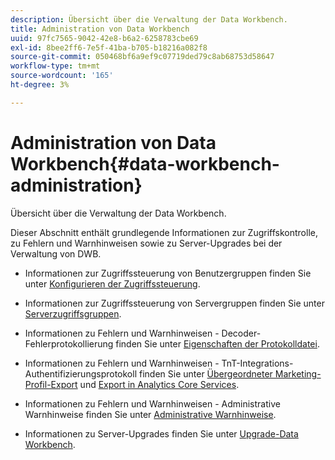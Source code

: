 ```yaml
---
description: Übersicht über die Verwaltung der Data Workbench.
title: Administration von Data Workbench
uuid: 97fc7565-9042-42e8-b6a2-6258783cbe69
exl-id: 8bee2ff6-7e5f-41ba-b705-b18216a082f8
source-git-commit: 050468bf6a9ef9c07719ded79c8ab68753d58647
workflow-type: tm+mt
source-wordcount: '165'
ht-degree: 3%

---
```


# Administration von Data Workbench{#data-workbench-administration}

Übersicht über die Verwaltung der Data Workbench.

Dieser Abschnitt enthält grundlegende Informationen zur Zugriffskontrolle, zu Fehlern und Warnhinweisen sowie zu Server-Upgrades bei der Verwaltung von DWB.

* Informationen zur Zugriffssteuerung von Benutzergruppen finden Sie unter [Konfigurieren der Zugriffssteuerung](https://experienceleague.adobe.com/docs/data-workbench/using/server-admin-install/admin-dwb-server/access-control/c-config-acs-ctrl.html).
* Informationen zur Zugriffssteuerung von Servergruppen finden Sie unter [Serverzugriffsgruppen](https://experienceleague.adobe.com/docs/data-workbench/using/server-admin-install/admin-dwb-server/access-control/c-undst-acc-lvls.html).
* Informationen zu Fehlern und Warnhinweisen - Decoder-Fehlerprotokollierung finden Sie unter [Eigenschaften der Protokolldatei](https://experienceleague.adobe.com/docs/data-workbench/using/dataset/log-proc-config-file/c-log-sources.html).
* Informationen zu Fehlern und Warnhinweisen - TnT-Integrations-Authentifizierungsprotokoll finden Sie unter [Übergeordneter Marketing-Profil-Export](https://experienceleague.adobe.com/docs/data-workbench/using/client/export-data/dwb-crs-integration.html?lang=en) und [Export in Analytics Core Services](https://experienceleague.adobe.com/docs/data-workbench/using/client/export-data/dwb-crs-integration.html?lang=en).

* Informationen zu Fehlern und Warnhinweisen - Administrative Warnhinweise finden Sie unter [Administrative Warnhinweise](https://experienceleague.adobe.com/docs/data-workbench/using/server-admin-install/config-settings/c-admin-alts-cfg-stgs.html).
* Informationen zu Server-Upgrades finden Sie unter [Upgrade-Data Workbench](https://experienceleague.adobe.com/docs/data-workbench/using/install/upgrade-dwb/c-upgrd-ins.html).
